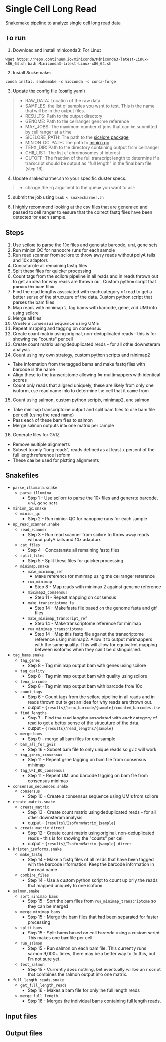 # Single Cell Long Read
Snakemake pipeline to analyze single cell long read data

## To run

1. Download and install miniconda3: For Linux
```{bash}
wget https://repo.continuum.io/miniconda/Miniconda3-latest-Linux-x86_64.sh bash Miniconda3-latest-Linux-x86_64.sh
```
2. Install Snakemake:
```{bash}
conda install snakemake -c bioconda -c conda-forge
```

3. Update the config file (config.yaml) 
>* RAW_DATA: Location of the raw data 
>* SAMPLES: the list of samples you want to test. This is the name that will be in the output files.
>* RESULTS: Path to the output directory
>* GENOME: Path to the cellranger genome reference
>* MAX_JOBS: The maximum number of jobs that can be submitted by cell ranger at a time
>* SICELORE_PATH: The path to the [sicelore package](https://github.com/ucagenomix/sicelore)
>* MINION_QC_PATH: The path to [minion qc](https://github.com/roblanf/minion_qc)
>* TENX_DIR: Path to the directory containing output from cellranger
>* CHR_LIST: The list of chromosomes of interest
>* CUTOFF: The fraction of the full transcript length to determine if a transcript should be output as "full length" in the final bam file (step 16).

4. Update snakecharmer.sh to your specific cluster specs. 
>* change the -q argument to the queue you want to use 

5. submit the job using `bsub < snakecharmer.sh`

6. I highly recommend looking at the csv files that are generated and passed to cell ranger to ensure that the correct fastq files have been detected for each sample.



## Steps

1. Use scilore to parse the 10x files and generate barcode, umi, gene sets
2. Run minion QC for nanopore runs for each sample
3. Run read scanner from scilore to throw away reads without polyA tails and 10x adaptors
4. Concatanate all remaining fastq files
5. Split these files for quicker processing
6. Count tags from the scilore pipeline in all reads and in reads thrown out to get an idea for why reads are thrown out. Custom python script that parses the bam files
7. Find the read lengths associated with each category of read to get a better sense of the strucuture of the data. Custom python script that parses the bam files
8. Map reads with minimap 2, tag bams with barcode, gene, and UMI info using scilore
9. Merge all files
10. Create a consensus sequence using UMIs
11. Repeat mapping and tagging on consensus
12. Create count matrix using original, non-deduplicated reads - this is for showing the "counts" per cell
13. Create count matrix using deduplicated reads - for all other downsteram analysis
14. Count using my own strategy, custom python scripts and minimap2
  * Take information from the tagged bams and make fastq files with barcode in the name
  * Align these to the transcriptome allowing for multimappers with identical scores
  * Count only reads that aligned uniquely, these are likely from only one isoform, use read name info to determine the cell that it came from
15. Count using salmon, custom python scripts, minimap2, and salmon
  * Take minimap transcriptome output and split bam files to one bam file per cell (using the read name)
  * Pass each of these bam files to salmon
  * Merge salmon outputs into one matrix per sample
16. Generate files for GVIZ
  * Remove multiple alignments
  * Subset to only "long reads", reads defined as at least x percent of the full length reference isoform
  * These can be used for plotting alignments

## Snakefiles

* `parse_illumina.snake`
  * `parse_illumina`
    * Step 1 - Use scilore to parse the 10x files and generate barcode, umi, gene sets
* `minion_qc.snake`
  * `minion_qc`
    * Step 2 - Run minion QC for nanopore runs for each sample
* `np_read_scanner.snake`
  * `read_scanner`
    * Step 3 - Run read scanner from scilore to throw away reads without polyA tails and 10x adaptors
  * `cat_files`
    * Step 4 - Concatanate all remaining fastq files
  * `split_files`
    * Step 5 - Split these files for quicker processing
  * `minimap.snake`
    * `make_minimap_ref`
      * Make reference for minimap using the cellranger reference
    * `run_minimap`
      * Step 8 - Map reads with minimap 2 against genome reference
    * `minimap2_consensus`
      * Step 11 - Repeat mapping on consensus
    * `make_transcriptome_fa`
      * Step 14 - Make fasta file based on the genome fasta and gtf files
    * `make_minimap_transcript_ref`
      * Step 14 - Make transcriptome reference for minimap
    * `run_mimimap_transcriptome`
      * Step 14 - Map this fastq file against the transcriptome reference using minimap2. Allow it to output minimappers with the same quality. This will allow for equivalent mapping between isoforms when they can't be distinguished.
 * `tag_bams.snake`
   * `tag_genes`
     * Step 8 - Tag minimap output bam with genes using scilore
   * `tag_quality`
     * Step 8 - Tag minimap output bam with quality using scilore
   * `tenx_barcode`
     * Step 8 - Tag minimap output bam with barcode from 10x
   * `count_tags`
     * Step 6 - Count tags from the scilore pipeline in all reads and in reads thrown out to get an idea for why reads are thrown out.
     * output - `{results}/tenx_barcode/{sample}/counted_barcodes.tsv`
   * `find_lengths`
     * Step 7 - Find the read lengths associated with each category of read to get a better sense of the strucuture of the data.
     * output - `{results}/read_lengths/{sample}`
   * `merge_bams`
     * Step 9 - merge all bam files for one sample
   * `bam_all_for_gviz`
     * Step 16 - Subset bam file to only unique reads so gviz will work
   * `tag_genes_consensus`
     * Step 11 - Repeat gene tagging on bam file from consensus minimap
   * `tag_UMI_BC_consensus`
     * Step 11 - Repeat UMI and barcode tagging on bam file from consensus minimap
 * `consensus_sequences.snake`
   * `consensus`
     * Step 10 - Create a consensus sequence using UMIs from scilore
 * `create_matrix.snake`
   * `create_matrix`
     * Step 13 - Create count matrix using deduplicated reads - for all other downsteram analysis
     * output - `{results}/IsoformMatrix_{sample}`
   * `create_matrix_direct`
     * Step 12 - Create count matrix using original, non-deduplicated reads - this is for showing the "counts" per cell
     * output - `{results}/IsoformMatrix_{sample}_direct`
 * `kristen_isoforms.snake`
   * `make_fastq`
     * Step 14 - Make a fastq files of all reads that have been tagged with the barcode information. Keep the barcode information in the read name
   * `combine_files`
     * Step 14 - Use a custom python script to count up only the reads that mapped uniquely to one isoform
  * `salmon.snake`
    * `sort_minimap_bams`
      * Step 15 - Sort the bam files from `run_minimap_transcriptome` so they can be merged
    * `merge_minimap_bams`
      * Step 15 - Merge the bam files that had been separated for faster processing
    * `split_bams`
      * Step 15 - Split bams based on cell barcode using a custom script. This makes one bamfile per cell
    * `run_salmon`
      * Step 15 - Run salmon on each bam file. This currently runs salmon 9,000+ times, there may be a better way to do this, but I'm not sure yet.
    * `test_salmon`
      * Step 15 - Currently does nothing, but eventually will be an r script that combines the salmon output into one matrix.
  * `full_length_reads.snake`
    * `get_full_length_reads`
      * Step 16 - Makes a bam file for only the full length reads
    * `merge_full_length`
      * Step 16 - Merges the individual bams containing full length reads.

## Input files

## Output files
